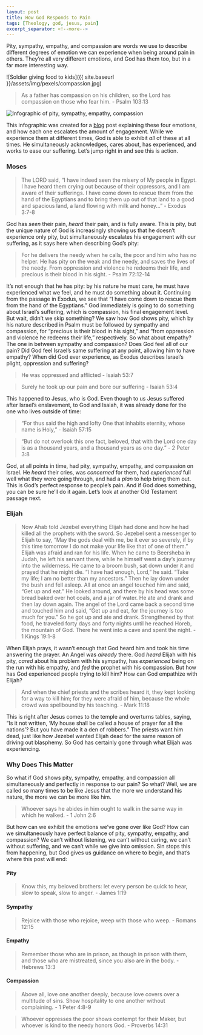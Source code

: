 ```yaml
---
layout: post
title: How God Responds to Pain
tags: [Theology, god, jesus, pain]
excerpt_separator: <!--more-->
---
```


Pity, sympathy, empathy, and compassion are words we use to describe different degrees of emotion we can experience when being around pain in others. They’re all very different emotions, and God has them too, but in a far more interesting way.

<!--more-->

![Soldier giving food to kids]({{ site.baseurl }}/assets/img/pexels/compassion.jpg)

> As a father has compassion on his children, so the Lord has compassion on those who fear him. - Psalm 103:13

![Infographic of pity, sympathy, empathy, compassion](https://cdn.psychologytoday.com/sites/default/files/styles/image-article_inline_full_caption/public/field_blog_entry_images/inforgraphic.png?itok=rirY9BK2)

This infographic was created for a [blog](https://www.psychologytoday.com/us/blog/hide-and-seek/201505/empathy-vs-sympathy) post explaining these four emotions, and how each one escalates the amount of engagement. While we experience them at different times, God is able to exhibit *all* of these at all times. He simultaneously acknowledges, cares about, has experienced, and works to ease our suffering. Let’s jump right in and see this is action.

### Moses

> The LORD said, “I have indeed seen the misery of My people in Egypt. I have heard them crying out because of their oppressors, and I am aware of their sufferings. I have come down to rescue them from the hand of the Egyptians and to bring them up out of that land to a good and spacious land, a land flowing with milk and honey…” - Exodus 3:7-8

God has *seen* their pain, *heard* their pain, and is fully aware. This is pity, but the unique nature of God is increasingly showing us that he doesn’t experience only pity, but simultaneously escalates his engagement with our suffering, as it says here when describing God’s pity:

> For he delivers the needy when he calls, the poor and him who has no helper. He has pity on the weak and the needy, and saves the lives of the needy. From oppression and violence he redeems their life, and precious is their blood in his sight. - Psalm 72:12-14

It’s not enough that he has pity: by his nature he must care, he must have experienced what we feel, and he must do something about it. Continuing from the passage in Exodus, we see that “I have come down to rescue them from the hand of the Egyptians.” God immediately is going to do something about Israel’s suffering, which is compassion, his final engagement level. But wait, didn’t we skip something? We saw how God shows pity, which by his nature described in Psalm must be followed by sympathy and compassion, for “precious is their blood in his sight,” and “from oppression and violence he redeems their life,” respectively. So what about empathy? The one in between sympathy and compassion? Does God feel all of our pain? Did God feel Israel’s same suffering at any point, allowing him to have empathy? When did God ever experience, as Exodus describes Israel’s plight, oppression and suffering?

> He was oppressed and afflicted - Isaiah 53:7

> Surely he took up our pain and bore our suffering - Isaiah 53:4

This happened to Jesus, who is God. Even though to us Jesus suffered after Israel’s enslavement, to God and Isaiah, it was already done for the one who lives outside of time:

> “For thus said the high and lofty One that inhabits eternity, whose name is Holy,” - Isaiah 57:15

> “But do not overlook this one fact, beloved, that with the Lord one day is as a thousand years, and a thousand years as one day.” - 2 Peter 3:8

God, at all points in time, had pity, sympathy, empathy, and compassion on Israel. He *heard* their cries, was *concerned* for them, had *experienced* full well what they were going through, and had a *plan* to help bring them out. This is God’s perfect response to people’s pain. And if God does something, you can be sure he’ll do it again. Let’s look at another Old Testament passage next.

### Elijah

> Now Ahab told Jezebel everything Elijah had done and how he had killed all the prophets with the sword. So Jezebel sent a messenger to Elijah to say, “May the gods deal with me, be it ever so severely, if by this time tomorrow I do not make your life like that of one of them.”
Elijah was afraid and ran for his life. When he came to Beersheba in Judah, he left his servant there, while he himself went a day’s journey into the wilderness. He came to a broom bush, sat down under it and prayed that he might die. “I have had enough, Lord,” he said. “Take my life; I am no better than my ancestors.” Then he lay down under the bush and fell asleep.
All at once an angel touched him and said, “Get up and eat.” He looked around, and there by his head was some bread baked over hot coals, and a jar of water. He ate and drank and then lay down again.
The angel of the Lord came back a second time and touched him and said, “Get up and eat, for the journey is too much for you.” So he got up and ate and drank. Strengthened by that food, he traveled forty days and forty nights until he reached Horeb, the mountain of God. There he went into a cave and spent the night. - 1 Kings 19:1-8

When Elijah prays, it wasn’t enough that God heard him and took his time answering the prayer. An Angel was *already* there. God *heard* Elijah with his pity, *cared* about his problem with his sympathy, has *experienced* being on the run with his empathy, and *fed* the prophet with his compassion. But how has God experienced people trying to kill him? How can God empathize with Elijah?

> And when the chief priests and the scribes heard it, they kept looking for a way to kill him; for they were afraid of him, because the whole crowd was spellbound by his teaching. - Mark 11:18

This is right after Jesus comes to the temple and overturns tables, saying, “Is it not written, ‘My house shall be called a house of prayer for all the nations’? But you have made it a den of robbers.” The priests want him dead, just like how Jezebel wanted Elijah dead for the same reason of driving out blasphemy. So God has certainly gone through what Elijah was experiencing.

### Why Does This Matter

So what if God shows pity, sympathy, empathy, and compassion all simultaneously and perfectly in response to our pain? So what? Well, we are called so many times to be like Jesus that the more we understand his nature, the more we can be more like him.

> Whoever says he abides in him ought to walk in the same way in which he walked. - 1 John 2:6

But how can we exhibit the emotions we’ve gone over like God? How can we simultaneously have perfect balance of pity, sympathy, empathy, and compassion? We can’t without listening, we can’t without caring, we can’t without suffering, and we can’t while we give into omission. Sin stops this from happening, but God gives us guidance on where to begin, and that’s where this post will end:

#### Pity
> Know this, my beloved brothers: let every person be quick to hear, slow to speak, slow to anger. - James 1:19

#### Sympathy
> Rejoice with those who rejoice, weep with those who weep. - Romans 12:15

#### Empathy
> Remember those who are in prison, as though in prison with them, and those who are mistreated, since you also are in the body. - Hebrews 13:3

#### Compassion
> Above all, love one another deeply, because love covers over a multitude of sins. Show hospitality to one another without complaining. - 1 Peter 4:8-9

> Whoever oppresses the poor shows contempt for their Maker, but whoever is kind to the needy honors God. - Proverbs 14:31
